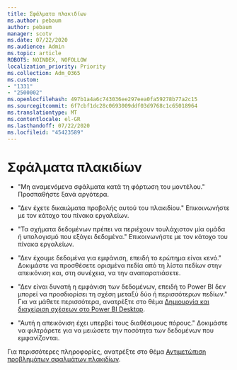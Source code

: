```yaml
---
title: Σφάλματα πλακιδίων
ms.author: pebaum
author: pebaum
manager: scotv
ms.date: 07/22/2020
ms.audience: Admin
ms.topic: article
ROBOTS: NOINDEX, NOFOLLOW
localization_priority: Priority
ms.collection: Adm_O365
ms.custom:
- "1331"
- "2500002"
ms.openlocfilehash: 497b1a4a6c743036ee297eea0fa59278b77a2c15
ms.sourcegitcommit: 6f7cbf1dc28c0693009ddf03d9768c1c65018964
ms.translationtype: MT
ms.contentlocale: el-GR
ms.lasthandoff: 07/22/2020
ms.locfileid: "45423589"
---
```

# <a name="tile-errors"></a>Σφάλματα πλακιδίων

- "Μη αναμενόμενα σφάλματα κατά τη φόρτωση του μοντέλου." Προσπαθήστε ξανά αργότερα.

- "Δεν έχετε δικαιώματα προβολής αυτού του πλακιδίου." Επικοινωνήστε με τον κάτοχο του πίνακα εργαλείων.

- "Τα σχήματα δεδομένων πρέπει να περιέχουν τουλάχιστον μία ομάδα ή υπολογισμό που εξάγει δεδομένα." Επικοινωνήστε με τον κάτοχο του πίνακα εργαλείων.

- "Δεν έχουμε δεδομένα για εμφάνιση, επειδή το ερώτημα είναι κενό." Δοκιμάστε να προσθέσετε ορισμένα πεδία από τη λίστα πεδίων στην απεικόνιση και, στη συνέχεια, να την αναπαρατιάσετε.

- "Δεν είναι δυνατή η εμφάνιση των δεδομένων, επειδή το Power BI δεν μπορεί να προσδιορίσει τη σχέση μεταξύ δύο ή περισσότερων πεδίων." Για να μάθετε περισσότερα, ανατρέξτε στο θέμα [Δημιουργία και διαχείριση σχέσεων στο Power BI Desktop](https://docs.microsoft.com/power-bi/desktop-create-and-manage-relationships).

- "Αυτή η απεικόνιση έχει υπερβεί τους διαθέσιμους πόρους." Δοκιμάστε να φιλτράρετε για να μειώσετε την ποσότητα των δεδομένων που εμφανίζονται.

Για περισσότερες πληροφορίες, ανατρέξτε στο θέμα [Αντιμετώπιση προβλημάτων σφαλμάτων πλακιδίων](https://docs.microsoft.com/power-bi/refresh-troubleshooting-tile-errors).